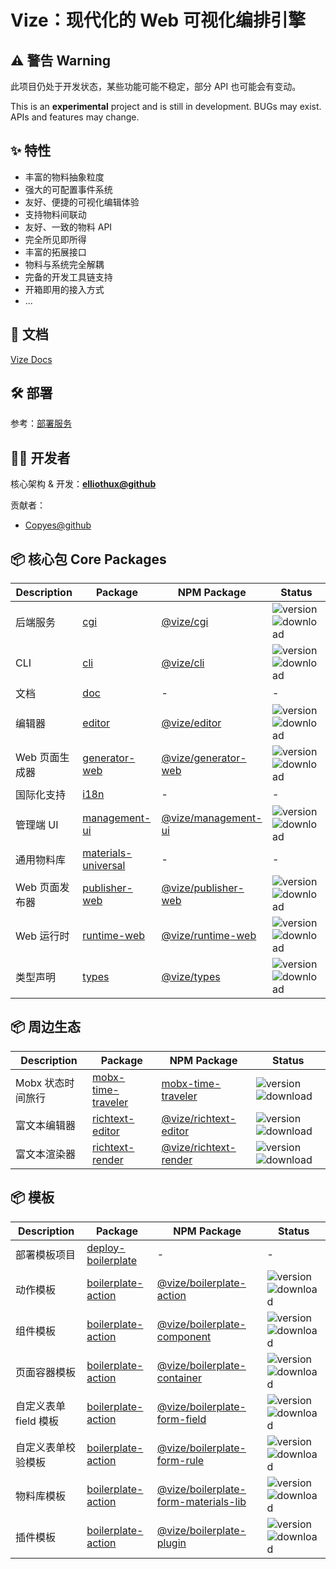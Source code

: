 # Vize：现代化的 Web 可视化编排引擎

## ⚠️ 警告 Warning

此项目仍处于开发状态，某些功能可能不稳定，部分 API 也可能会有变动。

This is an **experimental** project and is still in development. BUGs may exist. APIs and features may change.

## ✨ 特性

- 丰富的物料抽象粒度
- 强大的可配置事件系统
- 友好、便捷的可视化编辑体验
- 支持物料间联动
- 友好、一致的物料 API
- 完全所见即所得
- 丰富的拓展接口
- 物料与系统完全解耦
- 完备的开发工具链支持
- 开箱即用的接入方式
- ...

## 📖 文档

[Vize Docs](https://vize-team.github.io/)

## 🛠 部署

参考：[部署服务](https://vize-team.github.io/deploy/intro.html)

## 👨‍💻 开发者

核心架构 & 开发：**[elliothux@github](https://github.com/elliothux)**

贡献者：

- [Copyes@github](https://github.com/Copyes)

## 📦 核心包 Core Packages

| Description    | Package                                                                                           | NPM Package                                                              | Status                                                                                                                      |
| -------------- | ------------------------------------------------------------------------------------------------- | ------------------------------------------------------------------------ | --------------------------------------------------------------------------------------------------------------------------- |
| 后端服务       | [cgi](https://github.com/vize-team/vize/tree/master/packages/cgi)                                 | [@vize/cgi](https://www.npmjs.com/package/@vize/cgi)                     | ![version](https://img.shields.io/npm/v/@vize/cgi) ![download](https://img.shields.io/npm/dw/@vize/cgi)                     |
| CLI            | [cli](https://github.com/vize-team/vize/tree/master/packages/cli)                                 | [@vize/cli](https://www.npmjs.com/package/@vize/cli)                     | ![version](https://img.shields.io/npm/v/@vize/cli) ![download](https://img.shields.io/npm/dw/@vize/cli)                     |
| 文档           | [doc](https://github.com/vize-team/vize/tree/master/packages/doc)                                 | -                                                                        | -                                                                                                                           |
| 编辑器         | [editor](https://github.com/vize-team/vize/tree/master/packages/editor)                           | [@vize/editor](https://www.npmjs.com/package/@vize/editor)               | ![version](https://img.shields.io/npm/v/@vize/editor) ![download](https://img.shields.io/npm/dw/@vize/editor)               |
| Web 页面生成器 | [generator-web](https://github.com/vize-team/vize/tree/master/packages/generator-web)             | [@vize/generator-web](https://www.npmjs.com/package/@vize/generator-web) | ![version](https://img.shields.io/npm/v/@vize/generator-web) ![download](https://img.shields.io/npm/dw/@vize/generator-web) |
| 国际化支持     | [i18n](https://github.com/vize-team/vize/tree/master/packages/i18n)                               | -                                                                        | -                                                                                                                           |
| 管理端 UI      | [management-ui](https://github.com/vize-team/vize/tree/master/packages/management-ui)             | [@vize/management-ui](https://www.npmjs.com/package/@vize/management-ui) | ![version](https://img.shields.io/npm/v/@vize/management-ui) ![download](https://img.shields.io/npm/dw/@vize/management-ui) |
| 通用物料库     | [materials-universal](https://github.com/vize-team/vize/tree/master/packages/materials-universal) | -                                                                        | -                                                                                                                           |
| Web 页面发布器 | [publisher-web](https://github.com/vize-team/vize/tree/master/packages/publisher-web)             | [@vize/publisher-web](https://www.npmjs.com/package/@vize/publisher-web) | ![version](https://img.shields.io/npm/v/@vize/publisher-web) ![download](https://img.shields.io/npm/dw/@vize/publisher-web) |
| Web 运行时     | [runtime-web](https://github.com/vize-team/vize/tree/master/packages/runtime-web)                 | [@vize/runtime-web](https://www.npmjs.com/package/@vize/runtime-web)     | ![version](https://img.shields.io/npm/v/@vize/runtime-web) ![download](https://img.shields.io/npm/dw/@vize/runtime-web)     |
| 类型声明       | [types](https://github.com/vize-team/vize/tree/master/packages/types)                             | [@vize/types](https://www.npmjs.com/package/@vize/types)                 | ![version](https://img.shields.io/npm/v/@vize/types) ![download](https://img.shields.io/npm/dw/@vize/types)                 |

## 📦 周边生态

| Description       | Package                                                                                       | NPM Package                                                                  | Status                                                                                                                          |
| ----------------- | --------------------------------------------------------------------------------------------- | ---------------------------------------------------------------------------- | ------------------------------------------------------------------------------------------------------------------------------- |
| Mobx 状态时间旅行 | [mobx-time-traveler](https://github.com/Aedron/mobx-time-traveler)                            | [mobx-time-traveler](https://www.npmjs.com/package/mobx-time-traveler)       | ![version](https://img.shields.io/npm/v/mobx-time-traveler) ![download](https://img.shields.io/npm/dw/mobx-time-traveler)       |
| 富文本编辑器      | [richtext-editor](https://github.com/vize-team/components/tree/main/packages/richtext-editor) | [@vize/richtext-editor](https://www.npmjs.com/package/@vize/richtext-editor) | ![version](https://img.shields.io/npm/v/@vize/richtext-editor) ![download](https://img.shields.io/npm/dw/@vize/richtext-editor) |
| 富文本渲染器      | [richtext-render](https://github.com/vize-team/components/tree/main/packages/richtext-render) | [@vize/richtext-render](https://www.npmjs.com/package/@vize/richtext-render) | ![version](https://img.shields.io/npm/v/@vize/richtext-render) ![download](https://img.shields.io/npm/dw/@vize/richtext-render) |

## 📦 模板

| Description           | Package                                                                                                      | NPM Package                                                                                           | Status                                                                                                                                              |
| --------------------- | ------------------------------------------------------------------------------------------------------------ | ----------------------------------------------------------------------------------------------------- | --------------------------------------------------------------------------------------------------------------------------------------------------- |
| 部署模板项目          | [deploy-boilerplate](https://github.com/vize-team/vize-deploy-boilerplate)                                   | -                                                                                                     | -                                                                                                                                                   |
| 动作模板              | [boilerplate-action](https://github.com/vize-team/boilerplates/tree/main/packages/boilerplate-action)        | [@vize/boilerplate-action](https://www.npmjs.com/package/@vize/boilerplate-action)                    | ![version](https://img.shields.io/npm/v/@vize/boilerplate-action) ![download](https://img.shields.io/npm/dw/@vize/boilerplate-action)               |
| 组件模板              | [boilerplate-action](https://github.com/vize-team/boilerplates/tree/main/packages/boilerplate-component)     | [@vize/boilerplate-component](https://www.npmjs.com/package/@vize/boilerplate-component)              | ![version](https://img.shields.io/npm/v/@vize/boilerplate-component) ![download](https://img.shields.io/npm/dw/@vize/boilerplate-component)         |
| 页面容器模板          | [boilerplate-action](https://github.com/vize-team/boilerplates/tree/main/packages/boilerplate-container)     | [@vize/boilerplate-container](https://www.npmjs.com/package/@vize/boilerplate-container)              | ![version](https://img.shields.io/npm/v/@vize/boilerplate-container) ![download](https://img.shields.io/npm/dw/@vize/boilerplate-container)         |
| 自定义表单 field 模板 | [boilerplate-action](https://github.com/vize-team/boilerplates/tree/main/packages/boilerplate-form-field)    | [@vize/boilerplate-form-field](https://www.npmjs.com/package/@vize/boilerplate-form-field)            | ![version](https://img.shields.io/npm/v/@vize/boilerplate-form-field) ![download](https://img.shields.io/npm/dw/@vize/boilerplate-form-field)       |
| 自定义表单校验模板    | [boilerplate-action](https://github.com/vize-team/boilerplates/tree/main/packages/boilerplate-form-rule)     | [@vize/boilerplate-form-rule](https://www.npmjs.com/package/@vize/boilerplate-form-rule)              | ![version](https://img.shields.io/npm/v/@vize/boilerplate-form-rule) ![download](https://img.shields.io/npm/dw/@vize/boilerplate-form-rule)         |
| 物料库模板            | [boilerplate-action](https://github.com/vize-team/boilerplates/tree/main/packages/boilerplate-materials-lib) | [@vize/boilerplate-form-materials-lib](https://www.npmjs.com/package/@vize/boilerplate-materials-lib) | ![version](https://img.shields.io/npm/v/@vize/boilerplate-materials-lib) ![download](https://img.shields.io/npm/dw/@vize/boilerplate-materials-lib) |
| 插件模板              | [boilerplate-action](https://github.com/vize-team/boilerplates/tree/main/packages/boilerplate-plugin)        | [@vize/boilerplate-plugin](https://www.npmjs.com/package/@vize/boilerplate-plugin)                    | ![version](https://img.shields.io/npm/v/@vize/boilerplate-plugin) ![download](https://img.shields.io/npm/dw/@vize/boilerplate-plugin)               |

[stars]: https://img.shields.io/github/stars/vize-team/vize?style=social&label=Stars&style=plastic
[forks]: https://img.shields.io/github/forks/vize-team/vize?style=social&label=Forks&style=plastic
[issues]: https://img.shields.io/github/issues/vize-team/vize?style=social&label=Issues&style=plastic
[pr]: https://img.shields.io/github/issues-pr/vize-team/vize?style=social&label=PullRequests&style=plastic
[closed-pr]: https://img.shields.io/github/issues-pr-closed/vize-team/vize?style=social&label=PullRequests&style=plastic

